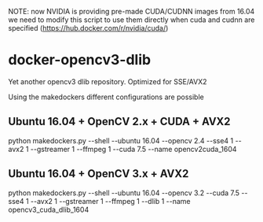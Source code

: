 NOTE: now NVIDIA is providing pre-made CUDA/CUDNN images from 16.04 we need to modify this script to use them directly when cuda and cudnn are specified (https://hub.docker.com/r/nvidia/cuda/)


# docker-opencv3-dlib
Yet another opencv3 dlib repository. Optimized for SSE/AVX2

Using the makedockers different configurations are possible

## Ubuntu 16.04 + OpenCV 2.x + CUDA + AVX2
python makedockers.py --shell --ubuntu 16.04 --opencv 2.4 --sse4 1 --avx2 1 --gstreamer 1 --ffmpeg 1 --cuda 7.5 --name opencv2cuda_1604

## Ubuntu 16.04 + OpenCV 3.x + AVX2
python makedockers.py --shell --ubuntu 16.04 --opencv 3.2 --cuda 7.5 --sse4 1 --avx2 1 --gstreamer 1 --ffmpeg 1 --dlib 1 --name opencv3_cuda_dlib_1604

